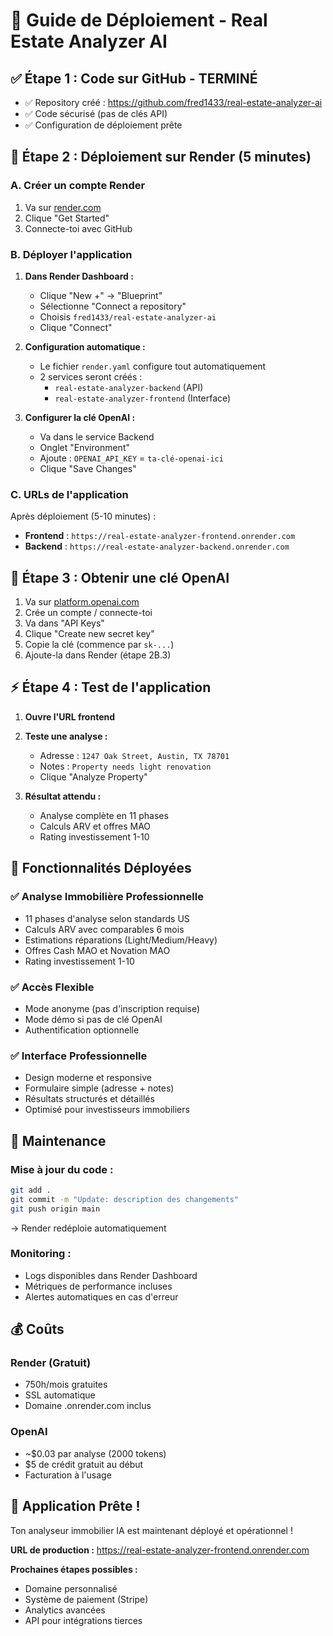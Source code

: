 # 🚀 Guide de Déploiement - Real Estate Analyzer AI

## ✅ **Étape 1 : Code sur GitHub - TERMINÉ**
- ✅ Repository créé : https://github.com/fred1433/real-estate-analyzer-ai
- ✅ Code sécurisé (pas de clés API)
- ✅ Configuration de déploiement prête

## 🚀 **Étape 2 : Déploiement sur Render (5 minutes)**

### **A. Créer un compte Render**
1. Va sur [render.com](https://render.com)
2. Clique "Get Started" 
3. Connecte-toi avec GitHub

### **B. Déployer l'application**
1. **Dans Render Dashboard :**
   - Clique "New +" → "Blueprint"
   - Sélectionne "Connect a repository"
   - Choisis `fred1433/real-estate-analyzer-ai`
   - Clique "Connect"

2. **Configuration automatique :**
   - Le fichier `render.yaml` configure tout automatiquement
   - 2 services seront créés :
     - `real-estate-analyzer-backend` (API)
     - `real-estate-analyzer-frontend` (Interface)

3. **Configurer la clé OpenAI :**
   - Va dans le service Backend
   - Onglet "Environment"
   - Ajoute : `OPENAI_API_KEY` = `ta-clé-openai-ici`
   - Clique "Save Changes"

### **C. URLs de l'application**
Après déploiement (5-10 minutes) :
- **Frontend** : `https://real-estate-analyzer-frontend.onrender.com`
- **Backend** : `https://real-estate-analyzer-backend.onrender.com`

## 🔑 **Étape 3 : Obtenir une clé OpenAI**

1. Va sur [platform.openai.com](https://platform.openai.com)
2. Crée un compte / connecte-toi
3. Va dans "API Keys"
4. Clique "Create new secret key"
5. Copie la clé (commence par `sk-...`)
6. Ajoute-la dans Render (étape 2B.3)

## ⚡ **Étape 4 : Test de l'application**

1. **Ouvre l'URL frontend**
2. **Teste une analyse :**
   - Adresse : `1247 Oak Street, Austin, TX 78701`
   - Notes : `Property needs light renovation`
   - Clique "Analyze Property"

3. **Résultat attendu :**
   - Analyse complète en 11 phases
   - Calculs ARV et offres MAO
   - Rating investissement 1-10

## 🎯 **Fonctionnalités Déployées**

### **✅ Analyse Immobilière Professionnelle**
- 11 phases d'analyse selon standards US
- Calculs ARV avec comparables 6 mois
- Estimations réparations (Light/Medium/Heavy)
- Offres Cash MAO et Novation MAO
- Rating investissement 1-10

### **✅ Accès Flexible**
- Mode anonyme (pas d'inscription requise)
- Mode démo si pas de clé OpenAI
- Authentification optionnelle

### **✅ Interface Professionnelle**
- Design moderne et responsive
- Formulaire simple (adresse + notes)
- Résultats structurés et détaillés
- Optimisé pour investisseurs immobiliers

## 🔧 **Maintenance**

### **Mise à jour du code :**
```bash
git add .
git commit -m "Update: description des changements"
git push origin main
```
→ Render redéploie automatiquement

### **Monitoring :**
- Logs disponibles dans Render Dashboard
- Métriques de performance incluses
- Alertes automatiques en cas d'erreur

## 💰 **Coûts**

### **Render (Gratuit)**
- 750h/mois gratuites
- SSL automatique
- Domaine .onrender.com inclus

### **OpenAI**
- ~$0.03 par analyse (2000 tokens)
- $5 de crédit gratuit au début
- Facturation à l'usage

## 🎉 **Application Prête !**

Ton analyseur immobilier IA est maintenant déployé et opérationnel !

**URL de production :** https://real-estate-analyzer-frontend.onrender.com

**Prochaines étapes possibles :**
- Domaine personnalisé
- Système de paiement (Stripe)
- Analytics avancées
- API pour intégrations tierces 